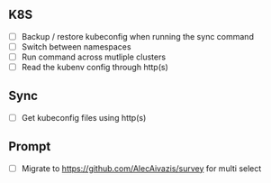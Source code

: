 ## K8S

- [ ] Backup / restore kubeconfig when running the sync command
- [ ] Switch between namespaces
- [ ] Run command across mutliple clusters
- [ ] Read the kubenv config through http(s)

## Sync

- [ ] Get kubeconfig files using http(s)

## Prompt

- [ ] Migrate to https://github.com/AlecAivazis/survey for multi select
